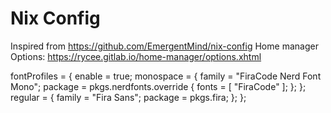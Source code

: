 # Nix Config

Inspired from https://github.com/EmergentMind/nix-config
Home manager Options: https://rycee.gitlab.io/home-manager/options.xhtml

  fontProfiles = {
    enable = true;
    monospace = {
      family = "FiraCode Nerd Font Mono";
      package = pkgs.nerdfonts.override { fonts = [ "FiraCode" ]; };
    };
    regular = {
      family = "Fira Sans";
      package = pkgs.fira;
    };
  };
